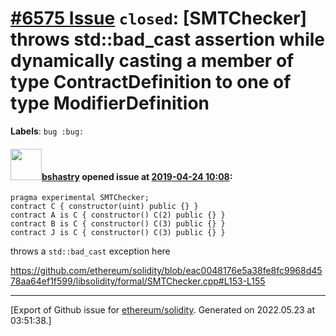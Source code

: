 # [\#6575 Issue](https://github.com/ethereum/solidity/issues/6575) `closed`: [SMTChecker] throws std::bad_cast assertion while dynamically casting a member of type ContractDefinition to one of type ModifierDefinition
**Labels**: `bug :bug:`


#### <img src="https://avatars.githubusercontent.com/u/2388185?v=4" width="50">[bshastry](https://github.com/bshastry) opened issue at [2019-04-24 10:08](https://github.com/ethereum/solidity/issues/6575):

```
pragma experimental SMTChecker;
contract C { constructor(uint) public {} }
contract A is C { constructor() C(2) public {} }
contract B is C { constructor() C(3) public {} }
contract J is C { constructor() C(3) public {} }
```

throws a `std::bad_cast` exception here

https://github.com/ethereum/solidity/blob/eac0048176e5a38fe8fc9968d4578aa64ef1f599/libsolidity/formal/SMTChecker.cpp#L153-L155




-------------------------------------------------------------------------------



[Export of Github issue for [ethereum/solidity](https://github.com/ethereum/solidity). Generated on 2022.05.23 at 03:51:38.]
